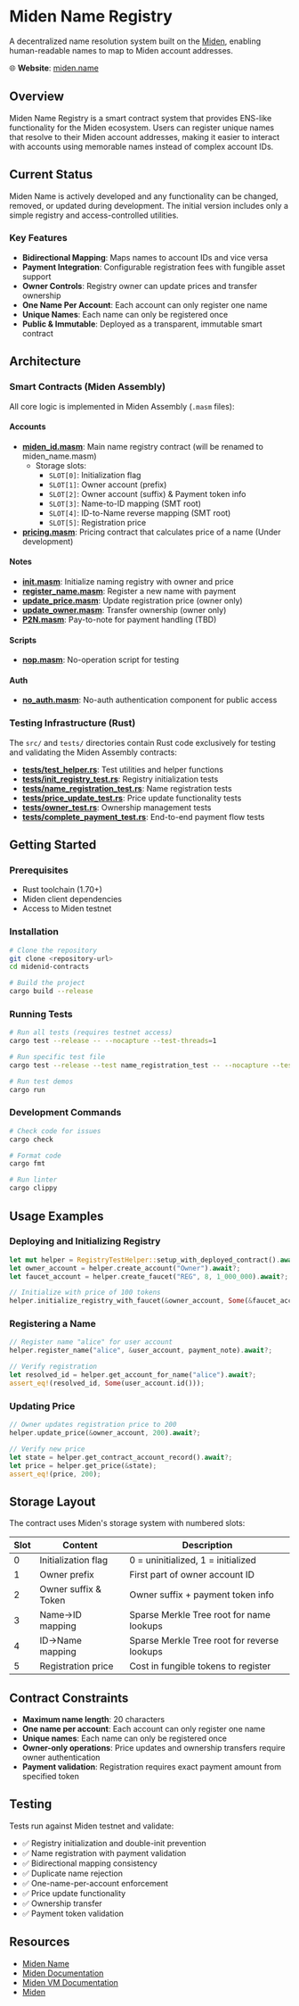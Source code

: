 # Miden Name Registry

A decentralized name resolution system built on the [Miden](https://miden.xyz), enabling human-readable names to map to Miden account addresses.

🌐 **Website**: [miden.name](https://miden.name)

## Overview

Miden Name Registry is a smart contract system that provides ENS-like functionality for the Miden ecosystem. Users can register unique names that resolve to their Miden account addresses, making it easier to interact with accounts using memorable names instead of complex account IDs.

## Current Status

Miden Name is actively developed and any functionality can be changed, removed, or updated during development. The initial version includes only a simple registry and access-controlled utilities.

### Key Features

- **Bidirectional Mapping**: Maps names to account IDs and vice versa
- **Payment Integration**: Configurable registration fees with fungible asset support
- **Owner Controls**: Registry owner can update prices and transfer ownership
- **One Name Per Account**: Each account can only register one name
- **Unique Names**: Each name can only be registered once
- **Public & Immutable**: Deployed as a transparent, immutable smart contract

## Architecture

### Smart Contracts (Miden Assembly)

All core logic is implemented in Miden Assembly (`.masm` files):

#### Accounts
- **[miden_id.masm](masm/accounts/miden_id.masm)**: Main name registry contract (will be renamed to miden_name.masm)
  - Storage slots:
    - `SLOT[0]`: Initialization flag
    - `SLOT[1]`: Owner account (prefix)
    - `SLOT[2]`: Owner account (suffix) & Payment token info
    - `SLOT[3]`: Name-to-ID mapping (SMT root)
    - `SLOT[4]`: ID-to-Name reverse mapping (SMT root)
    - `SLOT[5]`: Registration price
- **[pricing.masm](masm/accounts/pricing.masm)**: Pricing contract that calculates price of a name (Under development)

#### Notes
- **[init.masm](masm/notes/init.masm)**: Initialize naming registry with owner and price
- **[register_name.masm](masm/notes/register_name.masm)**: Register a new name with payment
- **[update_price.masm](masm/notes/update_price.masm)**: Update registration price (owner only)
- **[update_owner.masm](masm/notes/update_owner.masm)**: Transfer ownership (owner only)
- **[P2N.masm](masm/notes/P2N.masm)**: Pay-to-note for payment handling (TBD)

#### Scripts
- **[nop.masm](masm/scripts/nop.masm)**: No-operation script for testing

#### Auth
- **[no_auth.masm](masm/auth/no_auth.masm)**: No-auth authentication component for public access

### Testing Infrastructure (Rust)

The `src/` and `tests/` directories contain Rust code exclusively for testing and validating the Miden Assembly contracts:

- **[tests/test_helper.rs](tests/test_helper.rs)**: Test utilities and helper functions
- **[tests/init_registry_test.rs](tests/init_registry_test.rs)**: Registry initialization tests
- **[tests/name_registration_test.rs](tests/name_registration_test.rs)**: Name registration tests
- **[tests/price_update_test.rs](tests/price_update_test.rs)**: Price update functionality tests
- **[tests/owner_test.rs](tests/owner_test.rs)**: Ownership management tests
- **[tests/complete_payment_test.rs](tests/complete_payment_test.rs)**: End-to-end payment flow tests

## Getting Started

### Prerequisites

- Rust toolchain (1.70+)
- Miden client dependencies
- Access to Miden testnet

### Installation

```bash
# Clone the repository
git clone <repository-url>
cd midenid-contracts

# Build the project
cargo build --release
```

### Running Tests

```bash
# Run all tests (requires testnet access)
cargo test --release -- --nocapture --test-threads=1

# Run specific test file
cargo test --release --test name_registration_test -- --nocapture --test-threads=1

# Run test demos
cargo run
```

### Development Commands

```bash
# Check code for issues
cargo check

# Format code
cargo fmt

# Run linter
cargo clippy
```

## Usage Examples

### Deploying and Initializing Registry

```rust
let mut helper = RegistryTestHelper::setup_with_deployed_contract().await?;
let owner_account = helper.create_account("Owner").await?;
let faucet_account = helper.create_faucet("REG", 8, 1_000_000).await?;

// Initialize with price of 100 tokens
helper.initialize_registry_with_faucet(&owner_account, Some(&faucet_account)).await?;
```

### Registering a Name

```rust
// Register name "alice" for user account
helper.register_name("alice", &user_account, payment_note).await?;

// Verify registration
let resolved_id = helper.get_account_for_name("alice").await?;
assert_eq!(resolved_id, Some(user_account.id()));
```

### Updating Price

```rust
// Owner updates registration price to 200
helper.update_price(&owner_account, 200).await?;

// Verify new price
let state = helper.get_contract_account_record().await?;
let price = helper.get_price(&state);
assert_eq!(price, 200);
```

## Storage Layout

The contract uses Miden's storage system with numbered slots:

| Slot | Content | Description |
|------|---------|-------------|
| 0 | Initialization flag | 0 = uninitialized, 1 = initialized |
| 1 | Owner prefix | First part of owner account ID |
| 2 | Owner suffix & Token | Owner suffix + payment token info |
| 3 | Name→ID mapping | Sparse Merkle Tree root for name lookups |
| 4 | ID→Name mapping | Sparse Merkle Tree root for reverse lookups |
| 5 | Registration price | Cost in fungible tokens to register |

## Contract Constraints

- **Maximum name length**: 20 characters
- **One name per account**: Each account can only register one name
- **Unique names**: Each name can only be registered once
- **Owner-only operations**: Price updates and ownership transfers require owner authentication
- **Payment validation**: Registration requires exact payment amount from specified token

## Testing

Tests run against Miden testnet and validate:

- ✅ Registry initialization and double-init prevention
- ✅ Name registration with payment validation
- ✅ Bidirectional mapping consistency
- ✅ Duplicate name rejection
- ✅ One-name-per-account enforcement
- ✅ Price update functionality
- ✅ Ownership transfer
- ✅ Payment token validation

## Resources

- [Miden Name](https://miden.name)
- [Miden Documentation](https://0xmiden.github.io/miden-docs/index.html)
- [Miden VM Documentation](https://0xmiden.github.io/miden-docs/imported/miden-vm/src/intro/main.html)
- [Miden](https://miden.xyz)


